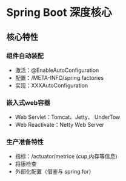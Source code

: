 # Spring Boot 深度核心

## 核心特性

### 组件自动装配

- 激活：@EnableAutoConfiguration
- 配置：/META-INFO/spring.factories
- 实现：XXXAutoConfiguration

### 嵌入式web容器

- Web Servlet：Tomcat、Jetty、 UnderTow
- Web Reactivate：Netty Web Server

### 生产准备特性

- 指标：/actuator/metrice (cup,内存等信息)
- 将康检查
- 外部化配置（借鉴与 spring for）